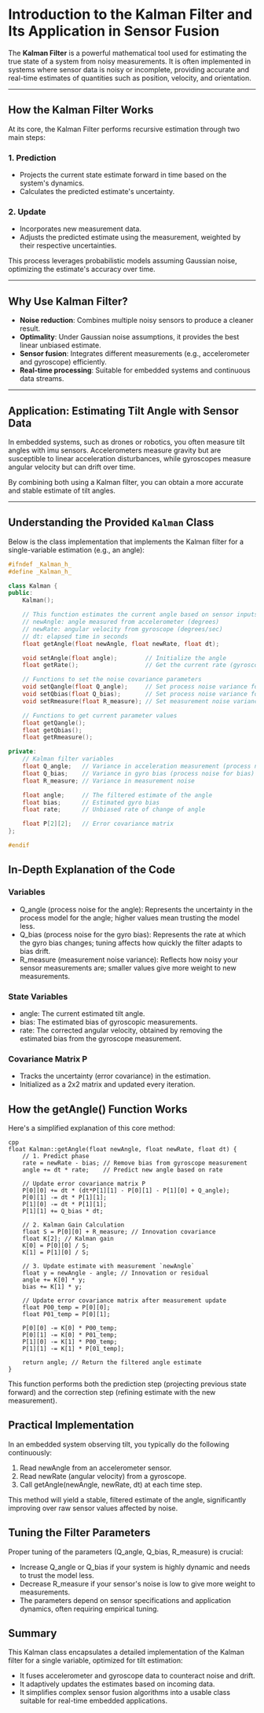 # Introduction to the Kalman Filter and Its Application in Sensor Fusion

The **Kalman Filter** is a powerful mathematical tool used for estimating the true state of a system from noisy measurements. It is often implemented in systems where sensor data is noisy or incomplete, providing accurate and real-time estimates of quantities such as position, velocity, and orientation.

---

## How the Kalman Filter Works

At its core, the Kalman Filter performs recursive estimation through two main steps:

### 1. Prediction
- Projects the current state estimate forward in time based on the system's dynamics.
- Calculates the predicted estimate's uncertainty.

### 2. Update
- Incorporates new measurement data.
- Adjusts the predicted estimate using the measurement, weighted by their respective uncertainties.

This process leverages probabilistic models assuming Gaussian noise, optimizing the estimate's accuracy over time.

---

## Why Use Kalman Filter?

- **Noise reduction**: Combines multiple noisy sensors to produce a cleaner result.
- **Optimality**: Under Gaussian noise assumptions, it provides the best linear unbiased estimate.
- **Sensor fusion**: Integrates different measurements (e.g., accelerometer and gyroscope) efficiently.
- **Real-time processing**: Suitable for embedded systems and continuous data streams.

---

## Application: Estimating Tilt Angle with Sensor Data

In embedded systems, such as drones or robotics, you often measure tilt angles with imu sensors. Accelerometers measure gravity but are susceptible to linear acceleration disturbances, while gyroscopes measure angular velocity but can drift over time.

By combining both using a Kalman filter, you can obtain a more accurate and stable estimate of tilt angles.

---

## Understanding the Provided `Kalman` Class

Below is the class implementation that implements the Kalman filter for a single-variable estimation (e.g., an angle):

```cpp  
#ifndef _Kalman_h_  
#define _Kalman_h_  

class Kalman {  
public:  
    Kalman();  

    // This function estimates the current angle based on sensor inputs  
    // newAngle: angle measured from accelerometer (degrees)  
    // newRate: angular velocity from gyroscope (degrees/sec)  
    // dt: elapsed time in seconds  
    float getAngle(float newAngle, float newRate, float dt);  

    void setAngle(float angle);        // Initialize the angle  
    float getRate();                   // Get the current rate (gyroscope data without bias)  

    // Functions to set the noise covariance parameters  
    void setQangle(float Q_angle);     // Set process noise variance for the angle  
    void setQbias(float Q_bias);       // Set process noise variance for gyro bias  
    void setRmeasure(float R_measure); // Set measurement noise variance  

    // Functions to get current parameter values  
    float getQangle();  
    float getQbias();  
    float getRmeasure();  

private:  
    // Kalman filter variables  
    float Q_angle;   // Variance in acceleration measurement (process noise for angle)  
    float Q_bias;    // Variance in gyro bias (process noise for bias)  
    float R_measure; // Variance in measurement noise  

    float angle;     // The filtered estimate of the angle  
    float bias;      // Estimated gyro bias  
    float rate;      // Unbiased rate of change of angle  

    float P[2][2];   // Error covariance matrix  
};  

#endif  
```
## In-Depth Explanation of the Code
### Variables
- Q_angle (process noise for the angle): Represents the uncertainty in the process model for the angle; higher values mean trusting the model less.
- Q_bias (process noise for the gyro bias): Represents the rate at which the gyro bias changes; tuning affects how quickly the filter adapts to bias drift.
- R_measure (measurement noise variance): Reflects how noisy your sensor measurements are; smaller values give more weight to new measurements.
### State Variables
- angle: The current estimated tilt angle.
- bias: The estimated bias of gyroscopic measurements.
- rate: The corrected angular velocity, obtained by removing the estimated bias from the gyroscope measurement.
### Covariance Matrix P
- Tracks the uncertainty (error covariance) in the estimation.
- Initialized as a 2x2 matrix and updated every iteration.
## How the getAngle() Function Works
Here's a simplified explanation of this core method:
```
cpp
float Kalman::getAngle(float newAngle, float newRate, float dt) {  
    // 1. Predict phase  
    rate = newRate - bias; // Remove bias from gyroscope measurement  
    angle += dt * rate;    // Predict new angle based on rate  
    
    // Update error covariance matrix P  
    P[0][0] += dt * (dt*P[1][1] - P[0][1] - P[1][0] + Q_angle);  
    P[0][1] -= dt * P[1][1];  
    P[1][0] -= dt * P[1][1];  
    P[1][1] += Q_bias * dt;  

    // 2. Kalman Gain Calculation  
    float S = P[0][0] + R_measure; // Innovation covariance  
    float K[2]; // Kalman gain  
    K[0] = P[0][0] / S;  
    K[1] = P[1][0] / S;  

    // 3. Update estimate with measurement `newAngle`  
    float y = newAngle - angle; // Innovation or residual  
    angle += K[0] * y;  
    bias += K[1] * y;  

    // Update error covariance matrix after measurement update  
    float P00_temp = P[0][0];  
    float P01_temp = P[0][1];  

    P[0][0] -= K[0] * P00_temp;  
    P[0][1] -= K[0] * P01_temp;  
    P[1][0] -= K[1] * P00_temp;  
    P[1][1] -= K[1] * P[01_temp];  

    return angle; // Return the filtered angle estimate  
}  
```
This function performs both the prediction step (projecting previous state forward) and the correction step (refining estimate with the new measurement).
## Practical Implementation
In an embedded system observing tilt, you typically do the following continuously:

1. Read newAngle from an accelerometer sensor.
2. Read newRate (angular velocity) from a gyroscope.
3. Call getAngle(newAngle, newRate, dt) at each time step.

This method will yield a stable, filtered estimate of the angle, significantly improving over raw sensor values affected by noise.

## Tuning the Filter Parameters
Proper tuning of the parameters (Q_angle, Q_bias, R_measure) is crucial:

- Increase Q_angle or Q_bias if your system is highly dynamic and needs to trust the model less.
- Decrease R_measure if your sensor's noise is low to give more weight to measurements.
- The parameters depend on sensor specifications and application dynamics, often requiring empirical tuning.

## Summary
This Kalman class encapsulates a detailed implementation of the Kalman filter for a single variable, optimized for tilt estimation:

- It fuses accelerometer and gyroscope data to counteract noise and drift.
- It adaptively updates the estimates based on incoming data.
- It simplifies complex sensor fusion algorithms into a usable class suitable for real-time embedded applications.



